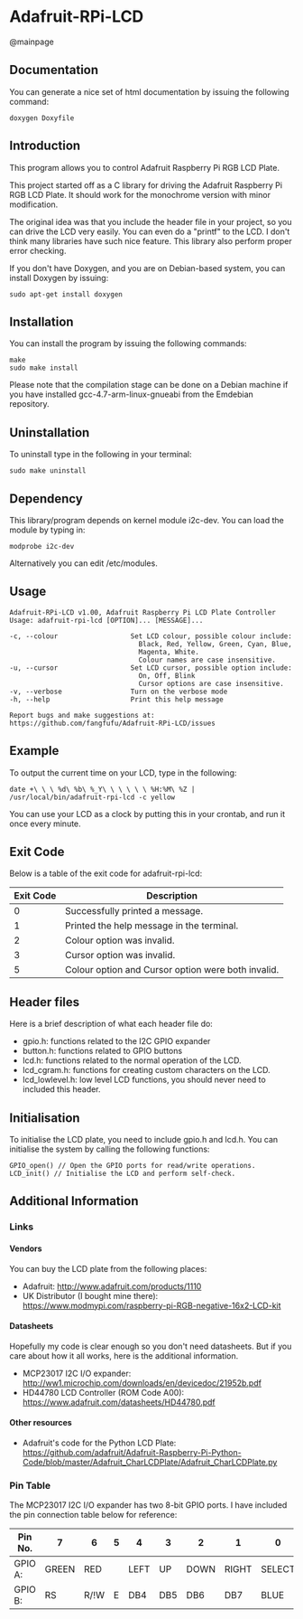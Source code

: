 Adafruit-RPi-LCD
=============================================
@mainpage

Documentation
-------------
You can generate a nice set of html documentation by issuing the following
command:

    doxygen Doxyfile

Introduction
------------
This program allows you to control Adafruit Raspberry Pi 
RGB LCD Plate.

This project started off as a C library for driving the Adafruit Raspberry Pi 
RGB LCD Plate. It should work for the monochrome version with minor 
modification.

The original idea was that you include the header file in your project, so you 
can drive the LCD very easily. You can even do a "printf" to the LCD. I don't
think many libraries have such nice feature. This library also perform
proper error checking.

If you don't have Doxygen, and you are on Debian-based system, you can install
Doxygen by issuing:

    sudo apt-get install doxygen

Installation
------------
You can install the program by issuing the following commands:

    make
    sudo make install

Please note that the compilation stage can be done on a Debian machine if you 
have installed gcc-4.7-arm-linux-gnueabi from the Emdebian repository.

Uninstallation
--------------
To uninstall type in the following in your terminal:

    sudo make uninstall

Dependency
----------
This library/program depends on kernel module i2c-dev. You can load the module
by typing in:

    modprobe i2c-dev

Alternatively you can edit /etc/modules.

Usage
-----

    Adafruit-RPi-LCD v1.00, Adafruit Raspberry Pi LCD Plate Controller
    Usage: adafruit-rpi-lcd [OPTION]... [MESSAGE]...

    -c, --colour                  Set LCD colour, possible colour include:
                                    Black, Red, Yellow, Green, Cyan, Blue, 
                                    Magenta, White.
                                    Colour names are case insensitive.
    -u, --cursor                  Set LCD cursor, possible option include:
                                    On, Off, Blink
                                    Cursor options are case insensitive.
    -v, --verbose                 Turn on the verbose mode
    -h, --help                    Print this help message

    Report bugs and make suggestions at:
    https://github.com/fangfufu/Adafruit-RPi-LCD/issues

Example
-------
To output the current time on your LCD, type in the following: 

    date +\ \ \ %d\ %b\ %_Y\ \ \ \ \ \ %H:%M\ %Z | /usr/local/bin/adafruit-rpi-lcd -c yellow

You can use your LCD as a clock by putting this in your crontab, and run it
once every minute.

Exit Code
---------
Below is a table of the exit code for adafruit-rpi-lcd:

 Exit Code | Description
-----------|--------------------------------------------
    0      | Successfully printed a message.
    1      | Printed the help message in the terminal.
    2      | Colour option was invalid.
    3      | Cursor option was invalid.
    5      | Colour option and Cursor option were both invalid.


Header files
------------
Here is a brief description of what each header file do:
* gpio.h: functions related to the I2C GPIO expander
* button.h: functions related to GPIO buttons
* lcd.h: functions related to the normal operation of the LCD.
* lcd_cgram.h: functions for creating custom characters on the LCD.
* lcd_lowlevel.h: low level LCD functions, you should never need to included
this header.

Initialisation
--------------
To initialise the LCD plate, you need to include gpio.h and lcd.h. You can
initialise the system by calling the following functions:

    GPIO_open() // Open the GPIO ports for read/write operations.
    LCD_init() // Initialise the LCD and perform self-check.


Additional Information
----------------------
### Links
#### Vendors
You can buy the LCD plate from the following places:
* Adafruit:
http://www.adafruit.com/products/1110
* UK Distributor (I bought mine there):
https://www.modmypi.com/raspberry-pi-RGB-negative-16x2-LCD-kit

#### Datasheets
Hopefully my code is clear enough so you don't need datasheets. But if you care
about how it all works, here is the additional information.

* MCP23017 I2C I/O expander:
http://ww1.microchip.com/downloads/en/devicedoc/21952b.pdf
* HD44780 LCD Controller (ROM Code A00):
https://www.adafruit.com/datasheets/HD44780.pdf

#### Other resources
* Adafruit's code for the Python LCD Plate:
https://github.com/adafruit/Adafruit-Raspberry-Pi-Python-Code/blob/master/Adafruit_CharLCDPlate/Adafruit_CharLCDPlate.py

### Pin Table
The MCP23017 I2C I/O expander has two 8-bit GPIO ports. I have included the
pin connection table below for reference:

Pin No. |7       |6       |5       |4       |3       |2       |1       |0
--------|--------|--------|--------|--------|--------|--------|--------|-------
 GPIO A:|GREEN   |RED     |        |LEFT    |UP      |DOWN    |RIGHT   |SELECT
 GPIO B:|RS      |R/!W    |E       |DB4     |DB5     |DB6     |DB7     |BLUE

